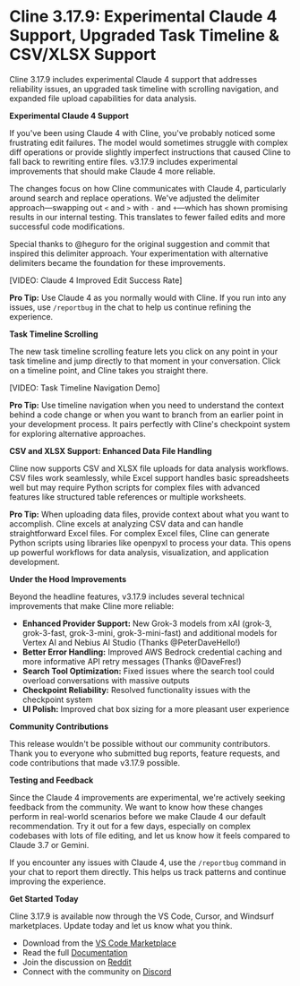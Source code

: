 # Cline 3.17.9: Experimental Claude 4 Support, Upgraded Task Timeline & CSV/XLSX Support

Cline 3.17.9 includes experimental Claude 4 support that addresses reliability issues, an upgraded task timeline with scrolling navigation, and expanded file upload capabilities for data analysis.

**Experimental Claude 4 Support**

If you've been using Claude 4 with Cline, you've probably noticed some frustrating edit failures. The model would sometimes struggle with complex diff operations or provide slightly imperfect instructions that caused Cline to fall back to rewriting entire files. v3.17.9 includes experimental improvements that should make Claude 4 more reliable.

The changes focus on how Cline communicates with Claude 4, particularly around search and replace operations. We've adjusted the delimiter approach—swapping out `<` and `>` with `-` and `+`—which has shown promising results in our internal testing. This translates to fewer failed edits and more successful code modifications.

Special thanks to @heguro for the original suggestion and commit that inspired this delimiter approach. Your experimentation with alternative delimiters became the foundation for these improvements.

[VIDEO: Claude 4 Improved Edit Success Rate]

**Pro Tip:** Use Claude 4 as you normally would with Cline. If you run into any issues, use `/reportbug` in the chat to help us continue refining the experience.

**Task Timeline Scrolling**

The new task timeline scrolling feature lets you click on any point in your task timeline and jump directly to that moment in your conversation. Click on a timeline point, and Cline takes you straight there.

[VIDEO: Task Timeline Navigation Demo]

**Pro Tip:** Use timeline navigation when you need to understand the context behind a code change or when you want to branch from an earlier point in your development process. It pairs perfectly with Cline's checkpoint system for exploring alternative approaches.

**CSV and XLSX Support: Enhanced Data File Handling**

Cline now supports CSV and XLSX file uploads for data analysis workflows. CSV files work seamlessly, while Excel support handles basic spreadsheets well but may require Python scripts for complex files with advanced features like structured table references or multiple worksheets.

**Pro Tip:** When uploading data files, provide context about what you want to accomplish. Cline excels at analyzing CSV data and can handle straightforward Excel files. For complex Excel files, Cline can generate Python scripts using libraries like openpyxl to process your data. This opens up powerful workflows for data analysis, visualization, and application development.

**Under the Hood Improvements**

Beyond the headline features, v3.17.9 includes several technical improvements that make Cline more reliable:

- **Enhanced Provider Support:** New Grok-3 models from xAI (grok-3, grok-3-fast, grok-3-mini, grok-3-mini-fast) and additional models for Vertex AI and Nebius AI Studio (Thanks @PeterDaveHello!)
- **Better Error Handling:** Improved AWS Bedrock credential caching and more informative API retry messages (Thanks @DaveFres!)
- **Search Tool Optimization:** Fixed issues where the search tool could overload conversations with massive outputs
- **Checkpoint Reliability:** Resolved functionality issues with the checkpoint system
- **UI Polish:** Improved chat box sizing for a more pleasant user experience

**Community Contributions**

This release wouldn't be possible without our community contributors. Thank you to everyone who submitted bug reports, feature requests, and code contributions that made v3.17.9 possible.

**Testing and Feedback**

Since the Claude 4 improvements are experimental, we're actively seeking feedback from the community. We want to know how these changes perform in real-world scenarios before we make Claude 4 our default recommendation. Try it out for a few days, especially on complex codebases with lots of file editing, and let us know how it feels compared to Claude 3.7 or Gemini.

If you encounter any issues with Claude 4, use the `/reportbug` command in your chat to report them directly. This helps us track patterns and continue improving the experience.

**Get Started Today**

Cline 3.17.9 is available now through the VS Code, Cursor, and Windsurf marketplaces. Update today and let us know what you think.

- Download from the [VS Code Marketplace](https://marketplace.visualstudio.com/items?itemName=saoudrizwan.claude-dev)
- Read the full [Documentation](https://docs.cline.bot)
- Join the discussion on [Reddit](https://www.reddit.com/r/cline/)
- Connect with the community on [Discord](https://discord.gg/cline)
